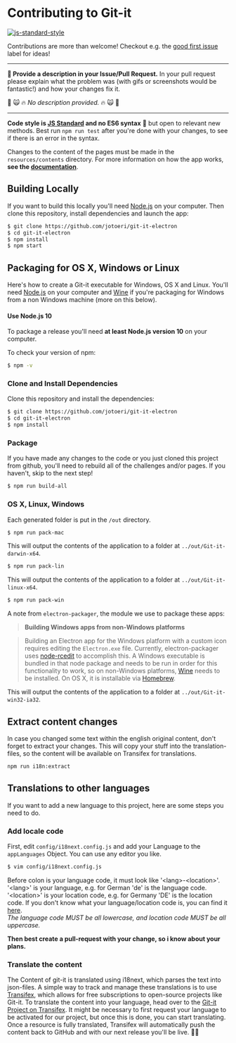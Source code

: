 # Contributing to Git-it

[![js-standard-style](https://img.shields.io/badge/code%20style-standard-brightgreen.svg)](http://standardjs.com/)

Contributions are more than welcome! Checkout e.g. the [good first issue](https://github.com/jotoeri/git-it-electron/labels/good%20first%20issue) label for ideas!

---

**📣 Provide a description in your Issue/Pull Request.** In your pull request please explain what the problem was (with gifs or screenshots would be fantastic!) and how your changes fix it. 

🚫 🙀 :fire: _No description provided._ :fire: 🙀 🚫

---

**Code style is [JS Standard](http://standardjs.com) and no ES6 syntax** :tada: but open to relevant new methods.
Best run `npm run test` after you're done with your changes, to see if there is an error in the syntax.

Changes to the content of the pages must be made in the `resources/contents` directory. For more information on how the app works, **see the [documentation](docs.md)**.

## Building Locally

If you want to build this locally you'll need [Node.js](https://nodejs.org) on your computer. Then clone this repository, install dependencies and launch the app:

```bash
$ git clone https://github.com/jotoeri/git-it-electron
$ cd git-it-electron
$ npm install
$ npm start
```

## Packaging for OS X, Windows or Linux

Here's how to create a Git-it executable for Windows, OS X and Linux. You'll need [Node.js](https://nodejs.org) on your computer and [Wine](https://www.winehq.org/) if you're packaging for Windows from a non Windows machine (more on this below).

#### Use Node.js 10

To package a release you'll need **at least Node.js version 10** on your computer.

To check your version of npm:

```bash
$ npm -v
```

### Clone and Install Dependencies

Clone this repository and install the dependencies:

```bash
$ git clone https://github.com/jotoeri/git-it-electron
$ cd git-it-electron
$ npm install
```

### Package

If you have made any changes to the code or you just cloned this project from github,
you'll need to rebuild all of the challenges and/or pages.
If you haven't, skip to the next step!

```bash
$ npm run build-all
```

### OS X, Linux, Windows

Each generated folder is put in the `/out` directory.

```bash
$ npm run pack-mac
```

This will output the contents of the application to a folder at `../out/Git-it-darwin-x64`.

```bash
$ npm run pack-lin
```

This will output the contents of the application to a folder at `../out/Git-it-linux-x64`.
```bash
$ npm run pack-win
```

A note from `electron-packager`, the module we use to package these apps:

> **Building Windows apps from non-Windows platforms**

> Building an Electron app for the Windows platform with a custom icon requires
editing the `Electron.exe` file. Currently, electron-packager uses [node-rcedit](https://github.com/atom/node-rcedit)
to accomplish this. A Windows executable is bundled in that node package and
needs to be run in order for this functionality to work, so on non-Windows
platforms, [Wine](https://www.winehq.org/) needs to be installed. On OS X, it is
installable via [Homebrew](http://brew.sh/).

This will output the contents of the application to a folder at `../out/Git-it-win32-ia32`.

## Extract content changes
In case you changed some text within the english original content, don't forget to extract your changes. This will copy your stuff into the translation-files, so the content will be available on Transifex for translations.
```bash
npm run i18n:extract
```

## Translations to other languages
If you want to add a new language to this project, here are some steps you need to do.

### Add locale code
First, edit `config/i18next.config.js` and add your Language to the `appLanguages` Object. You can use any editor you like.

```bash
$ vim config/i18next.config.js
```

Before colon is your language code, it must look like '\<lang\>-\<location\>'. '\<lang\>' is your language, e.g. for German 'de' is the language code. '\<location\>' is your location code, e.g. for Germany 'DE' is the location code. If you don't know what your language/location code is, you can find it [here](http://www.lingoes.net/en/translator/langcode.htm).  
_The language code *MUST* be all lowercase, and location code *MUST* be all uppercase._

**Then best create a pull-request with your change, so i know about your plans.**

### Translate the content
The Content of git-it is translated using i18next, which parses the text into json-files. A simple way to track and manage these translations is to use [Transifex](https://www.transifex.com), which allows for free subscriptions to open-source projects like Git-it.
To translate the content into your language, head over to the [Git-it Project on Transifex](https://www.transifex.com/git-it/git-it-electron). It might be necessary to first request your language to be activated for our project, but once this is done, you can start translating. Once a resource is fully translated, Transifex will automatically push the content back to GitHub and with our next release you'll be live. :muscle::tada:
